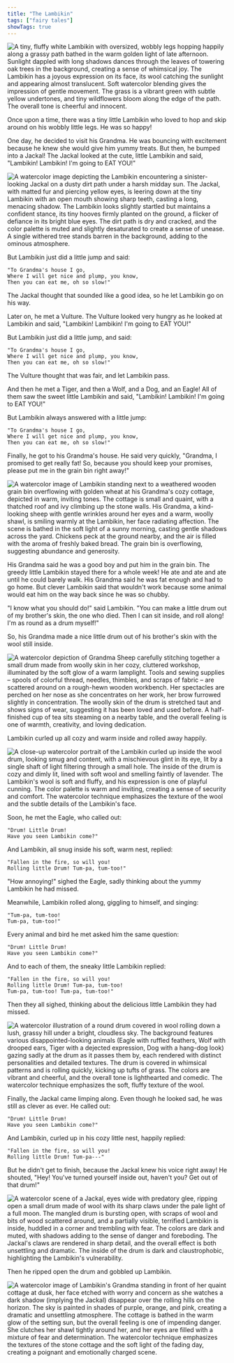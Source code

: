 ```yaml
---
title: "The Lambikin"
tags: ["fairy tales"]
showTags: true
---
```

![A tiny, fluffy white Lambikin with oversized, wobbly legs hopping happily along a grassy path bathed in the warm golden light of late afternoon. Sunlight dappled with long shadows dances through the leaves of towering oak trees in the background, creating a sense of whimsical joy. The Lambikin has a joyous expression on its face, its wool catching the sunlight and appearing almost translucent. Soft watercolor blending gives the impression of gentle movement. The grass is a vibrant green with subtle yellow undertones, and tiny wildflowers bloom along the edge of the path. The overall tone is cheerful and innocent.](/images/image_fairy-tales-the-lambikin0.png)

Once upon a time, there was a tiny little Lambikin who loved to hop and skip around on his wobbly little legs. He was so happy!


One day, he decided to visit his Grandma. He was bouncing with excitement because he knew she would give him yummy treats. But then, he bumped into a Jackal! The Jackal looked at the cute, little Lambikin and said, "Lambikin! Lambikin! I'm going to EAT YOU!"

![A watercolor image depicting the Lambikin encountering a sinister-looking Jackal on a dusty dirt path under a harsh midday sun. The Jackal, with matted fur and piercing yellow eyes, is leering down at the tiny Lambikin with an open mouth showing sharp teeth, casting a long, menacing shadow. The Lambikin looks slightly startled but maintains a confident stance, its tiny hooves firmly planted on the ground, a flicker of defiance in its bright blue eyes. The dirt path is dry and cracked, and the color palette is muted and slightly desaturated to create a sense of unease. A single withered tree stands barren in the background, adding to the ominous atmosphere.](/images/image_fairy-tales-the-lambikin1.png)

But Lambikin just did a little jump and said:

    "To Grandma's house I go,
    Where I will get nice and plump, you know,
    Then you can eat me, oh so slow!"

The Jackal thought that sounded like a good idea, so he let Lambikin go on his way.

Later on, he met a Vulture. The Vulture looked very hungry as he looked at Lambikin and said, "Lambikin! Lambikin! I'm going to EAT YOU!"

But Lambikin just did a little jump, and said:

    "To Grandma's house I go,
    Where I will get nice and plump, you know,
    Then you can eat me, oh so slow!"

The Vulture thought that was fair, and let Lambikin pass.

And then he met a Tiger, and then a Wolf, and a Dog, and an Eagle! All of them saw the sweet little Lambikin and said, "Lambikin! Lambikin! I'm going to EAT YOU!"

But Lambikin always answered with a little jump:

    "To Grandma's house I go,
    Where I will get nice and plump, you know,
    Then you can eat me, oh so slow!"

Finally, he got to his Grandma's house. He said very quickly, "Grandma, I promised to get really fat! So, because you should keep your promises, please put me in the grain bin right away!"

![A watercolor image of Lambikin standing next to a weathered wooden grain bin overflowing with golden wheat at his Grandma's cozy cottage, depicted in warm, inviting tones. The cottage is small and quaint, with a thatched roof and ivy climbing up the stone walls. His Grandma, a kind-looking sheep with gentle wrinkles around her eyes and a warm, woolly shawl, is smiling warmly at the Lambikin, her face radiating affection. The scene is bathed in the soft light of a sunny morning, casting gentle shadows across the yard. Chickens peck at the ground nearby, and the air is filled with the aroma of freshly baked bread. The grain bin is overflowing, suggesting abundance and generosity.](/images/image_fairy-tales-the-lambikin2.png)

His Grandma said he was a good boy and put him in the grain bin. The greedy little Lambikin stayed there for a whole week! He ate and ate and ate until he could barely walk. His Grandma said he was fat enough and had to go home. But clever Lambikin said that wouldn't work because some animal would eat him on the way back since he was so chubby.

"I know what you should do!" said Lambikin. "You can make a little drum out of my brother's skin, the one who died. Then I can sit inside, and roll along! I'm as round as a drum myself!"

So, his Grandma made a nice little drum out of his brother's skin with the wool still inside.

![A watercolor depiction of Grandma Sheep carefully stitching together a small drum made from woolly skin in her cozy, cluttered workshop, illuminated by the soft glow of a warm lamplight. Tools and sewing supplies – spools of colorful thread, needles, thimbles, and scraps of fabric – are scattered around on a rough-hewn wooden workbench. Her spectacles are perched on her nose as she concentrates on her work, her brow furrowed slightly in concentration. The woolly skin of the drum is stretched taut and shows signs of wear, suggesting it has been loved and used before. A half-finished cup of tea sits steaming on a nearby table, and the overall feeling is one of warmth, creativity, and loving dedication.](/images/image_fairy-tales-the-lambikin3.png)

Lambikin curled up all cozy and warm inside and rolled away happily.

![A close-up watercolor portrait of the Lambikin curled up inside the wool drum, looking smug and content, with a mischievous glint in its eye, lit by a single shaft of light filtering through a small hole. The inside of the drum is cozy and dimly lit, lined with soft wool and smelling faintly of lavender. The Lambikin's wool is soft and fluffy, and his expression is one of playful cunning. The color palette is warm and inviting, creating a sense of security and comfort. The watercolor technique emphasizes the texture of the wool and the subtle details of the Lambikin's face.](/images/image_fairy-tales-the-lambikin6.png)

Soon, he met the Eagle, who called out:

    "Drum! Little Drum!
    Have you seen Lambikin come?"

And Lambikin, all snug inside his soft, warm nest, replied:

    "Fallen in the fire, so will you!
    Rolling little Drum! Tum-pa, tum-too!"

"How annoying!" sighed the Eagle, sadly thinking about the yummy Lambikin he had missed.

Meanwhile, Lambikin rolled along, giggling to himself, and singing:

    "Tum-pa, tum-too!
    Tum-pa, tum-too!"

Every animal and bird he met asked him the same question:

    "Drum! Little Drum!
    Have you seen Lambikin come?"

And to each of them, the sneaky little Lambikin replied:

    "Fallen in the fire, so will you!
    Rolling little Drum! Tum-pa, tum-too!
    Tum-pa, tum-too! Tum-pa, tum-too!"

Then they all sighed, thinking about the delicious little Lambikin they had missed.

![A watercolor illustration of a round drum covered in wool rolling down a lush, grassy hill under a bright, cloudless sky. The background features various disappointed-looking animals (Eagle with ruffled feathers, Wolf with drooped ears, Tiger with a dejected expression, Dog with a hang-dog look) gazing sadly at the drum as it passes them by, each rendered with distinct personalities and detailed textures. The drum is covered in whimsical patterns and is rolling quickly, kicking up tufts of grass. The colors are vibrant and cheerful, and the overall tone is lighthearted and comedic. The watercolor technique emphasizes the soft, fluffy texture of the wool.](/images/image_fairy-tales-the-lambikin4.png)

Finally, the Jackal came limping along. Even though he looked sad, he was still as clever as ever. He called out:

    "Drum! Little Drum!
    Have you seen Lambikin come?"

And Lambikin, curled up in his cozy little nest, happily replied:

    "Fallen in the fire, so will you!
    Rolling little Drum! Tum-pa---"

But he didn't get to finish, because the Jackal knew his voice right away! He shouted, "Hey! You've turned yourself inside out, haven't you? Get out of that drum!"

![A watercolor scene of a Jackal, eyes wide with predatory glee, ripping open a small drum made of wool with its sharp claws under the pale light of a full moon. The mangled drum is bursting open, with scraps of wool and bits of wood scattered around, and a partially visible, terrified Lambikin is inside, huddled in a corner and trembling with fear. The colors are dark and muted, with shadows adding to the sense of danger and foreboding. The Jackal's claws are rendered in sharp detail, and the overall effect is both unsettling and dramatic. The inside of the drum is dark and claustrophobic, highlighting the Lambikin's vulnerability.](/images/image_fairy-tales-the-lambikin5.png)

Then he ripped open the drum and gobbled up Lambikin.

![A watercolor image of Lambikin's Grandma standing in front of her quaint cottage at dusk, her face etched with worry and concern as she watches a dark shadow (implying the Jackal) disappear over the rolling hills on the horizon. The sky is painted in shades of purple, orange, and pink, creating a dramatic and unsettling atmosphere. The cottage is bathed in the warm glow of the setting sun, but the overall feeling is one of impending danger. She clutches her shawl tightly around her, and her eyes are filled with a mixture of fear and determination. The watercolor technique emphasizes the textures of the stone cottage and the soft light of the fading day, creating a poignant and emotionally charged scene.](/images/image_fairy-tales-the-lambikin7.png)
